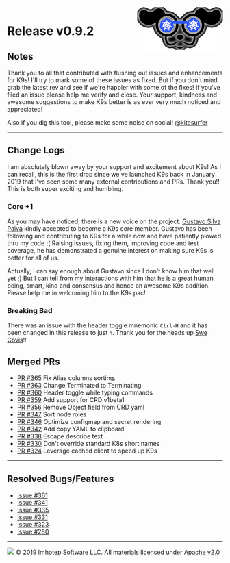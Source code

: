 <img src="https://raw.githubusercontent.com/derailed/k9s/master/assets/k9s_small.png" align="right" width="200" height="auto"/>

# Release v0.9.2

## Notes

Thank you to all that contributed with flushing out issues and enhancements for K9s! I'll try to mark some of these issues as fixed. But if you don't mind grab the latest rev and see if we're happier with some of the fixes! If you've filed an issue please help me verify and close. Your support, kindness and awesome suggestions to make K9s better is as ever very much noticed and appreciated!

Also if you dig this tool, please make some noise on social! [@kitesurfer](https://twitter.com/kitesurfer)

---

## Change Logs

I am absolutely blown away by your support and excitement about K9s! As I can recall, this is the first drop since we've launched K9s
back in January 2019 that I've seen some many external contributions and PRs. Thank you!! This is both super exciting and humbling.

### Core +1

As you may have noticed, there is a new voice on the project. [Gustavo Silva Paiva](https://github.com/paivagustavo) kindly accepted to become a K9s core member. Gustavo has been following and contributing to K9s for a while now and have patiently plowed thru my code ;( Raising issues, fixing them, improving code and test coverage, he has demonstrated a genuine interest on making sure K9s is better for all of us.

Actually, I can say enough about Gustavo since I don't know him that well yet ;) But I can tell from my interactions with him that he is a great human being, smart, kind and consensus and hence an awesome K9s addition. Please help me in welcoming him to the K9s pac!

### Breaking Bad

There was an issue with the header toggle mnemonic `Ctrl-H` and it has been changed in this release to just `h`. Thank you for the heads up [Swe Covis](https://github.com/swe-covis)!!

## Merged PRs

* [PR #365](https://github.com/kswapd/k11s/pull/365) Fix Alias columns sorting.
* [PR #363](https://github.com/kswapd/k11s/issues/363) Change Terminated to Terminating
* [PR #360](https://github.com/kswapd/k11s/pull/360) Header toggle while typing commands
* [PR #359](https://github.com/kswapd/k11s/pull/359) Add support for CRD v1beta1
* [PR #356](https://github.com/kswapd/k11s/pull/356) Remove Object field from CRD yaml
* [PR #347](https://github.com/kswapd/k11s/pull/347) Sort node roles
* [PR #346](https://github.com/kswapd/k11s/pull/346) Optimize configmap and secret rendering
* [PR #342](https://github.com/kswapd/k11s/pull/342) Add copy YAML to clipboard
* [PR #338](https://github.com/kswapd/k11s/pull/338) Escape describe text
* [PR #330](https://github.com/kswapd/k11s/pull/330) Don't override standard K8s short names
* [PR #324](https://github.com/kswapd/k11s/pull/324) Leverage cached client to speed up K9s

---

## Resolved Bugs/Features

* [Issue #361](https://github.com/kswapd/k11s/issues/361)
* [Issue #341](https://github.com/kswapd/k11s/issues/341)
* [Issue #335](https://github.com/kswapd/k11s/issues/335)
* [Issue #331](https://github.com/kswapd/k11s/issues/331)
* [Issue #323](https://github.com/kswapd/k11s/issues/323)
* [Issue #280](https://github.com/kswapd/k11s/issues/280)

---

<img src="https://raw.githubusercontent.com/derailed/k9s/master/assets/imhotep_logo.png" width="32" height="auto"/> © 2019 Imhotep Software LLC. All materials licensed under [Apache v2.0](http://www.apache.org/licenses/LICENSE-2.0)
